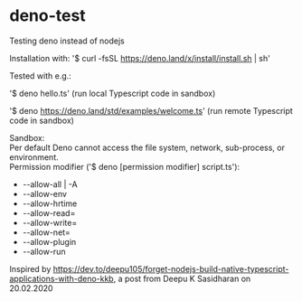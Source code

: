 # deno-test
Testing deno instead of nodejs

Installation with: '$ curl -fsSL https://deno.land/x/install/install.sh | sh'

Tested with e.g.:

'$ deno hello.ts' (run local Typescript code in sandbox)

'$ deno https://deno.land/std/examples/welcome.ts' (run remote Typescript code in sandbox)

Sandbox:<br>
Per default Deno cannot access the file system, network, sub-process, or environment.<br>
Permission modifier ('$ deno [permission modifier] script.ts'):
- --allow-all | -A
- --allow-env
- --allow-hrtime
- --allow-read=<whitelist>
- --allow-write=<whitelist>
- --allow-net=<whitelist>
- --allow-plugin
- --allow-run

Inspired by https://dev.to/deepu105/forget-nodejs-build-native-typescript-applications-with-deno-kkb,
a post from Deepu K Sasidharan on 20.02.2020
